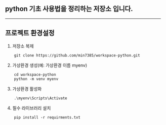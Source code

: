 ## python 기초 사용법을 정리하는 저장소 입니다.
---

## 프로젝트 환경설정

1. 저장소 복제
```
    git clone https://github.com/min7385/workspace-python.git
```
2. 가상환경 생성(예: 가상환경 이름 myenv)
```
    cd workspace-python
    python -m venv myenv
```
3. 가상환경 활성화
```
    .\myenv\Scripts\Activate
```
4. 필수 라이브러리 설치
```
    pip install -r requirments.txt
```